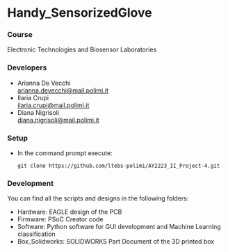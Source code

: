 # Handy_SensorizedGlove

### Course
Electronic Technologies and Biosensor Laboratories

### Developers 
- Arianna De Vecchi <br> arianna.devecchi@mail.polimi.it
- Ilaria Crupi <br> ilaria.crupi@mail.polimi.it
- Diana Nigrisoli <br> diana.nigrisoli@mail.polimi.it

### Setup
* In the command prompt execute:
    ```console
    git clone https://github.com/ltebs-polimi/AY2223_II_Project-4.git
    
### Development 
You can find all the scripts and designs in the following folders: 
* Hardware: EAGLE design of the PCB
* Firmware: PSoC Creator code
* Software: Python software for GUI development and Machine Learning classification 
* Box_Solidworks: SOLIDWORKS Part Document of the 3D printed box
